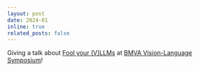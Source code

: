 ```yaml
---
layout: post
date: 2024-01
inline: true
related_posts: false
---
```


Giving a talk about [Fool your (V)LLMs](https://arxiv.org/abs/2310.01651) at [BMVA Vision-Language Symposium](https://www.bmva.org/meetings/24-01-17-Vision%20and%20Language.html)!
